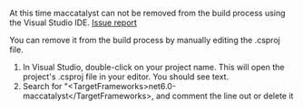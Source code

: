 <p>At this time maccatalyst can not be removed from the build process using the Visual Studio IDE.  <a href="https://github.com/dotnet/maui/issues/11584">Issue report</a></p>

<p>You can remove it from the build process by manually editing the .csproj file.</p>
<ol>
<li>In Visual Studio, double-click on your project name. This will open the project's .csproj file in your editor.  You should see text.</li>
<li>Search for "&ltTargetFrameworks&gtnet6.0-maccatalyst&lt/TargetFrameworks&gt, and comment the line out or delete it</li>
</ol>
